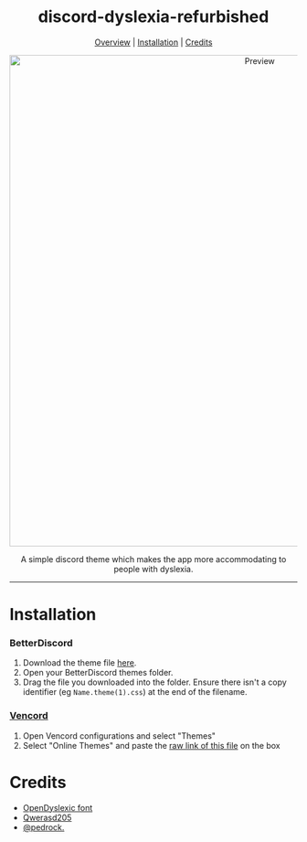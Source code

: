 <h1 align="center">discord-dyslexia-refurbished</h1>
  
<p align="center">
  <a href="#discord-dyslexia">Overview</a> |
  <a href="#installation">Installation</a> |
  <a href="#credits">Credits</a>
</p>

<p align="center">
  <img alt="Preview" width="860" alt="preview" src="https://i.imgur.com/4duLD8V.png">
<p align="center">

<p align="center">A simple discord theme which makes the app more accommodating to people with dyslexia.</p>

---

# Installation

### BetterDiscord

1. Download the theme file [here](https://betterdiscord.net/ghdl?id=3474).
2. Open your BetterDiscord themes folder.
3. Drag the file you downloaded into the folder. Ensure there isn't a copy identifier (eg `Name.theme(1).css`) at the end of the filename.

### <a href="https://github.com/Vencord/Vesktop">Vencord</a>

1. Open Vencord configurations and select "Themes"
2. Select "Online Themes" and paste the <a href="https://raw.githubusercontent.com/KingKusuo/discord-dyslexia-refurbished/main/dyslexia.theme.css">raw link of this file</a> on the box

# Credits
- [OpenDyslexic font](https://opendyslexic.org/)
- [Qwerasd205](https://github.com/qwerasd205)
- [@pedrock.](https://github.com/KingKusuo)

